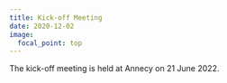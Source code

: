 ```yaml
---
title: Kick-off Meeting
date: 2020-12-02
image:
  focal_point: top
---
```

The kick-off meeting is held at Annecy on 21 June 2022.
